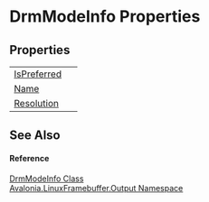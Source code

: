 # DrmModeInfo Properties




## Properties
<table>
<tr>
<td><a href="P_Avalonia_LinuxFramebuffer_Output_DrmModeInfo_IsPreferred">IsPreferred</a></td>
<td> </td>
</tr>
<tr>
<td><a href="P_Avalonia_LinuxFramebuffer_Output_DrmModeInfo_Name">Name</a></td>
<td> </td>
</tr>
<tr>
<td><a href="P_Avalonia_LinuxFramebuffer_Output_DrmModeInfo_Resolution">Resolution</a></td>
<td> </td>
</tr>
</table>

## See Also


#### Reference
<a href="T_Avalonia_LinuxFramebuffer_Output_DrmModeInfo">DrmModeInfo Class</a>  
<a href="N_Avalonia_LinuxFramebuffer_Output">Avalonia.LinuxFramebuffer.Output Namespace</a>  

